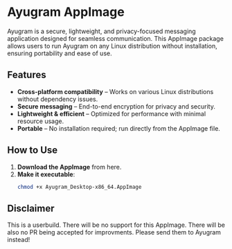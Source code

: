 # Ayugram AppImage  

Ayugram is a secure, lightweight, and privacy-focused messaging application designed for seamless communication. This AppImage package allows users to run Ayugram on any Linux distribution without installation, ensuring portability and ease of use.  

## Features  
- **Cross-platform compatibility** – Works on various Linux distributions without dependency issues.  
- **Secure messaging** – End-to-end encryption for privacy and security.  
- **Lightweight & efficient** – Optimized for performance with minimal resource usage.  
- **Portable** – No installation required; run directly from the AppImage file.  

## How to Use  
1. **Download the AppImage** from here.  
2. **Make it executable**:  
   ```bash
   chmod +x Ayugram_Desktop-x86_64.AppImage

## Disclaimer

This is a userbuild. There will be no support for this AppImage. There will be also no PR being accepted for improvments. Please send them to Ayugram instead!
